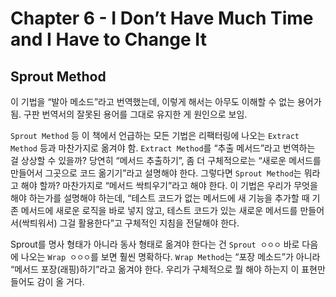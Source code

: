 # Chapter 6 - I Don’t Have Much Time and I Have to Change It

## Sprout Method

이 기법을 “발아 메소드”라고 번역했는데,
이렇게 해서는 아무도 이해할 수 없는 용어가 됨.
구판 번역서의 잘못된 용어를 그대로 유지한 게 원인으로 보임.

`Sprout Method` 등 이 책에서 언급하는 모든 기법은
리팩터링에 나오는 `Extract Method` 등과 마찬가지로 옮겨야 함.
`Extract Method`를 “추출 메서드”라고 번역하는 걸 상상할 수 있을까?
당연히 “메서드 추출하기”, 좀 더 구체적으로는
“새로운 메서드를 만들어서 그곳으로 코드 옮기기”라고 설명해야 한다.
그렇다면 `Sprout Method`는 뭐라고 해야 할까?
마찬가지로 “메서드 싹틔우기”라고 해야 한다.
이 기법은 우리가 무엇을 해야 하는가를 설명해야 하는데,
“테스트 코드가 없는 메서드에 새 기능을 추가할 때
기존 메서드에 새로운 로직을 바로 넣지 않고,
테스트 코드가 있는 새로운 메서드를 만들어서(싹틔워서)
그걸 활용한다”고 구체적인 지침을 전달해야 한다.

Sprout를 명사 형태가 아니라 동사 형태로 옮겨야 한다는 건
`Sprout ㅇㅇㅇ` 바로 다음에 나오는 `Wrap ㅇㅇㅇ`를 보면
훨씬 명확하다.
`Wrap Method`는 “포장 메소드”가 아니라
“메서드 포장(래핑)하기”라고 옮겨야 한다.
우리가 구체적으로 뭘 해야 하는지 이 표현만 들어도 감이 올 거다.
